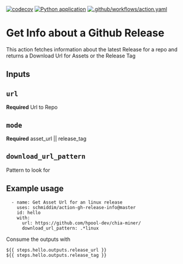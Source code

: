 [![codecov](https://codecov.io/gh/schmiddim/action-gh-release-info/branch/master/graph/badge.svg?token=LN3DTGWBJN)](https://codecov.io/gh/schmiddim/action-gh-release-info)
[![Python application](https://github.com/schmiddim/action-gh-release-info/actions/workflows/python-app.yaml/badge.svg)](https://github.com/schmiddim/action-gh-release-info/actions/workflows/python-app.yaml)
[![.github/workflows/action.yaml](https://github.com/schmiddim/action-gh-release-info/actions/workflows/action.yaml/badge.svg)](https://github.com/schmiddim/action-gh-release-info/actions/workflows/action.yaml)

# Get Info about a Github Release

This action fetches information about the latest Release for a repo and returns a Download Url for Assets or the Release Tag

## Inputs

## `url`

**Required** Url to Repo
## `mode`

**Required**  asset_url || release_tag
## `download_url_pattern`

Pattern to look for 
## Example usage
```
  - name: Get Asset Url for an linux release
    uses: schmiddim/action-gh-release-info@master
    id: hello
    with:
      url: https://github.com/hpool-dev/chia-miner/
      download_url_pattern: .*linux
```
Consume the outputs with
```
${{ steps.hello.outputs.release_url }}
${{ steps.hello.outputs.release_tag }}
```
